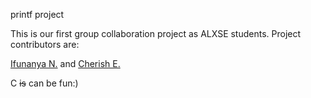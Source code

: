 printf project

This is our first group collaboration project as ALXSE students.
Project contributors are:

[Ifunanya N.](https://github.com/healthy-minds) and 
[Cherish E.](https://github.com/cherishegoyibo)

C ~~is~~ can be fun:)
